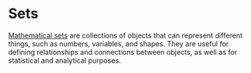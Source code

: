 # Sets

[Mathematical sets](https://en.wikipedia.org/wiki/Set_(mathematics)) are collections of objects that can represent different things, such as numbers, variables, and shapes. They are useful for defining relationships and connections between objects, as well as for statistical and analytical purposes.